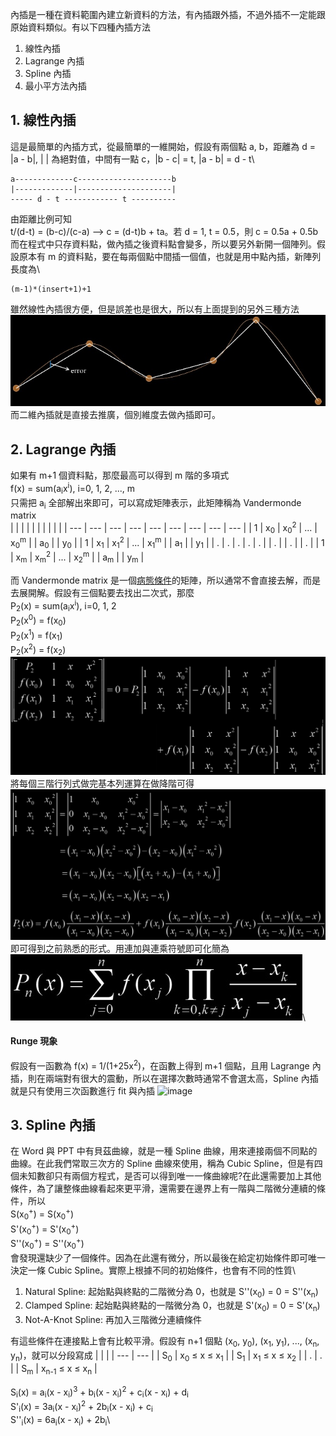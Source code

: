 內插是一種在資料範圍內建立新資料的方法，有內插跟外插，不過外插不一定能跟原始資料類似。有以下四種內插方法
1. 線性內插
2. Lagrange 內插
3. Spline 內插
4. 最小平方法內插

## 1. 線性內插
這是最簡單的內插方式，從最簡單的一維開始，假設有兩個點 a, b，距離為 d = |a - b|, | | 為絕對值，中間有一點 c，|b - c| = t, |a - b| = d - t\
```
a-------------c---------------------b
|-------------|---------------------|
----- d - t ------------ t ----------
```
由距離比例可知\
t/(d-t) = (b-c)/(c-a) --> c = (d-t)b + ta。若 d = 1, t = 0.5，則 c = 0.5a + 0.5b\
而在程式中只存資料點，做內插之後資料點會變多，所以要另外新開一個陣列。假設原本有 m 的資料點，要在每兩個點中間插一個值，也就是用中點內插，新陣列長度為\
```
(m-1)*(insert+1)+1
```
雖然線性內插很方便，但是誤差也是很大，所以有上面提到的另外三種方法\
![image](https://github.com/JrPhy/numerical/blob/master/interpolate/pic/interpolate.jpg)\
而二維內插就是直接去推廣，個別維度去做內插即可。

## 2. Lagrange 內插
如果有 m+1 個資料點，那麼最高可以得到 m 階的多項式\
f(x) = sum(a<sub>i</sub>x<sup>i</sup>), i=0, 1, 2, ..., m\
只需把 a<sub>i</sub> 全部解出來即可，可以寫成矩陣表示，此矩陣稱為 Vandermonde matrix\
|   |  |  |  |  |  |  |  |  |
| --- | --- | --- | --- | --- | --- | --- | --- | --- |
| 1 | x<sub>0</sub> | x<sub>0</sub><sup>2</sup> | ... | x<sub>0</sub><sup>m</sup> | | a<sub>0</sub> | | y<sub>0</sub> |
| 1 | x<sub>1</sub> | x<sub>1</sub><sup>2</sup> | ... | x<sub>1</sub><sup>m</sup> | | a<sub>1</sub> | | y<sub>1</sub> |
| . | . | . | . | . | | . | | . | | . |
| 1 | x<sub>m</sub> | x<sub>m</sub><sup>2</sup> | ... | x<sub>2</sub><sup>m</sup> | | a<sub>m</sub> | | y<sub>m</sub> |

而 Vandermonde matrix 是一個[病態條件](https://github.com/JrPhy/numerical/tree/master/least-square#1-lu-%E5%88%86%E8%A7%A3)的矩陣，所以通常不會直接去解，而是去展開解。假設有三個點要去找出二次式，那麼\
P<sub>2</sub>(x) = sum(a<sub>i</sub>x<sup>i</sup>), i=0, 1, 2\
P<sub>2</sub>(x<sup>0</sup>) = f(x<sub>0</sub>)\
P<sub>2</sub>(x<sup>1</sup>) = f(x<sub>1</sub>)\
P<sub>2</sub>(x<sup>2</sup>) = f(x<sub>2</sub>)\
![image](https://github.com/JrPhy/numerical/blob/master/interpolate/pic/Lagrange_inter.jpg)\
將每個三階行列式做完基本列運算在做降階可得\
![image](https://github.com/JrPhy/numerical/blob/master/interpolate/pic/Lagrange_inter_sol.jpg)\
即可得到之前熟悉的形式。用連加與連乘符號即可化簡為\
![image](https://github.com/JrPhy/numerical/blob/master/interpolate/pic/Lagrange_poly.jpg)\

#### Runge 現象
假設有一函數為 f(x) = 1/(1+25x<sup>2</sup>)，在函數上得到 m+1 個點，且用 Lagrange 內插，則在兩端對有很大的震動，所以在選擇次數時通常不會選太高，Spline 內插就是只有使用三次函數進行 fit 與內插
![image](https://upload.wikimedia.org/wikipedia/commons/f/f9/Rungesphenomenon.png)

## 3. Spline 內插
在 Word 與 PPT 中有貝茲曲線，就是一種 Spline 曲線，用來連接兩個不同點的曲線。在此我們常取三次方的 Spline 曲線來使用，稱為 Cubic Spline，但是有四個未知數卻只有兩個方程式，是否可以得到唯一一條曲線呢?在此還需要加上其他條件，為了讓整條曲線看起來更平滑，還需要在邊界上有一階與二階微分連續的條件，所以\
S(x<sub>0</sub><sup>+</sup>) = S(x<sub>0</sub><sup>+</sup>)\
S'(x<sub>0</sub><sup>+</sup>) = S'(x<sub>0</sub><sup>+</sup>)\
S''(x<sub>0</sub><sup>+</sup>) = S''(x<sub>0</sub><sup>+</sup>)\
會發現還缺少了一個條件。因為在此還有微分，所以最後在給定初始條件即可唯一決定一條 Cubic Spline。實際上根據不同的初始條件，也會有不同的性質\
1. Natural Spline: 起始點與終點的二階微分為 0，也就是 S''(x<sub>0</sub>) = 0 = S''(x<sub>n</sub>)
2. Clamped Spline: 起始點與終點的一階微分為 0，也就是 S'(x<sub>0</sub>) = 0 = S'(x<sub>n</sub>)
3. Not-A-Knot Spline: 再加入三階微分連續條件

有這些條件在連接點上會有比較平滑。假設有 n+1 個點 (x<sub>0</sub>, y<sub>0</sub>), (x<sub>1</sub>, y<sub>1</sub>), ..., (x<sub>n</sub>, y<sub>n</sub>)，就可以分段寫成
|   |  |
| --- | --- |
| S<sub>0</sub> | x<sub>0</sub> ≤ x ≤ x<sub>1</sub> |
| S<sub>1</sub> | x<sub>1</sub> ≤ x ≤ x<sub>2</sub> |
| . | . |
| S<sub>m</sub> | x<sub>n-1</sub> ≤ x ≤ x<sub>n</sub> |

S<sub>i</sub>(x) = a<sub>i</sub>(x - x<sub>i</sub>)<sup>3</sup> + b<sub>i</sub>(x - x<sub>i</sub>)<sup>2</sup> + c<sub>i</sub>(x - x<sub>i</sub>) + d<sub>i</sub>\
S'<sub>i</sub>(x) = 3a<sub>i</sub>(x - x<sub>i</sub>)<sup>2</sup> + 2b<sub>i</sub>(x - x<sub>i</sub>) + c<sub>i</sub>\
S''<sub>i</sub>(x) = 6a<sub>i</sub>(x - x<sub>i</sub>) + 2b<sub>i</sub>\

